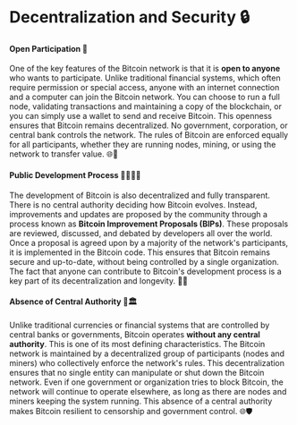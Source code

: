 # Decentralization and Security 🔒

#### Open Participation 🚪

One of the key features of the Bitcoin network is that it is **open to anyone** who wants to participate. Unlike traditional financial systems, which often require permission or special access, anyone with an internet connection and a computer can join the Bitcoin network. You can choose to run a full node, validating transactions and maintaining a copy of the blockchain, or you can simply use a wallet to send and receive Bitcoin. This openness ensures that Bitcoin remains decentralized. No government, corporation, or central bank controls the network. The rules of Bitcoin are enforced equally for all participants, whether they are running nodes, mining, or using the network to transfer value. 🌐👥

#### Public Development Process 👨‍💻👩‍💻

The development of Bitcoin is also decentralized and fully transparent. There is no central authority deciding how Bitcoin evolves. Instead, improvements and updates are proposed by the community through a process known as **Bitcoin Improvement Proposals (BIPs)**. These proposals are reviewed, discussed, and debated by developers all over the world. Once a proposal is agreed upon by a majority of the network's participants, it is implemented in the Bitcoin code. This ensures that Bitcoin remains secure and up-to-date, without being controlled by a single organization. The fact that anyone can contribute to Bitcoin's development process is a key part of its decentralization and longevity. 🔧🌟

#### Absence of Central Authority 🚫🏛️

Unlike traditional currencies or financial systems that are controlled by central banks or governments, Bitcoin operates **without any central authority**. This is one of its most defining characteristics. The Bitcoin network is maintained by a decentralized group of participants (nodes and miners) who collectively enforce the network's rules. This decentralization ensures that no single entity can manipulate or shut down the Bitcoin network. Even if one government or organization tries to block Bitcoin, the network will continue to operate elsewhere, as long as there are nodes and miners keeping the system running. This absence of a central authority makes Bitcoin resilient to censorship and government control. 🌐🛡️
